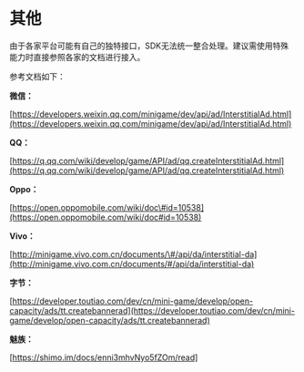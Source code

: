# 其他

由于各家平台可能有自己的独特接口，SDK无法统一整合处理。建议需使用特殊能力时直接参照各家的文档进行接入。

参考文档如下：

**微信：**

[https://developers.weixin.qq.com/minigame/dev/api/ad/InterstitialAd.html](https://developers.weixin.qq.com/minigame/dev/api/ad/InterstitialAd.html)

**QQ：**

[https://q.qq.com/wiki/develop/game/API/ad/qq.createInterstitialAd.html](https://q.qq.com/wiki/develop/game/API/ad/qq.createInterstitialAd.html)

**Oppo：**

[https://open.oppomobile.com/wiki/doc\#id=10538](https://open.oppomobile.com/wiki/doc#id=10538)

**Vivo：**

[http://minigame.vivo.com.cn/documents/\#/api/da/interstitial-da](http://minigame.vivo.com.cn/documents/#/api/da/interstitial-da)

**字节：**

[https://developer.toutiao.com/dev/cn/mini-game/develop/open-capacity/ads/tt.createbannerad](https://developer.toutiao.com/dev/cn/mini-game/develop/open-capacity/ads/tt.createbannerad)

**魅族：**

[https://shimo.im/docs/enni3mhvNyo5fZOm/read]